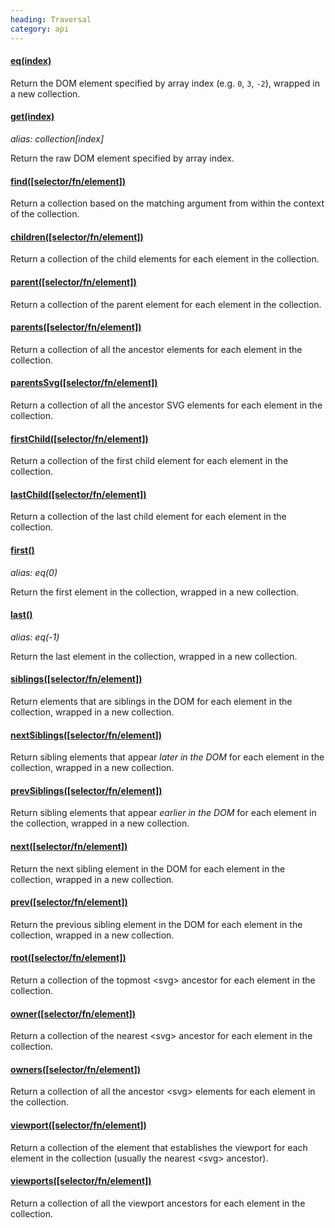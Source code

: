 ```yaml
--- 
heading: Traversal
category: api
---
```


#### [eq(index)](/api/eq/)

Return the DOM element specified by array index (e.g. `0`, `3`, `-2`), wrapped in a new collection.

#### [get(index)](/api/get/)
_alias: collection[index]_

Return the raw DOM element specified by array index.

#### [find([selector/fn/element])](/api/find/)

Return a collection based on the matching argument from within the context of the collection.

#### [children([selector/fn/element])](/api/children/)

Return a collection of the child elements for each element in the collection.

#### [parent([selector/fn/element])](/api/parent/)

Return a collection of the parent element for each element in the collection.

#### [parents([selector/fn/element])](/api/parents/)

Return a collection of all the ancestor elements for each element in the collection.

#### [parentsSvg([selector/fn/element])](/api/parentsSvg/)

Return a collection of all the ancestor SVG elements for each element in the collection.

#### [firstChild([selector/fn/element])](/api/firstChild/)

Return a collection of the first child element for each element in the collection.

#### [lastChild([selector/fn/element])](/api/lastChild/)

Return a collection of the last child element for each element in the collection.

#### [first()](/api/first/)
_alias: eq(0)_

Return the first element in the collection, wrapped in a new collection.

#### [last()](/api/last/)
_alias: eq(-1)_

Return the last element in the collection, wrapped in a new collection.

#### [siblings([selector/fn/element])](/api/siblings/)

Return elements that are siblings in the DOM for each element in the collection, wrapped in a new collection.

#### [nextSiblings([selector/fn/element])](/api/nextSiblings/)

Return sibling elements that appear _later in the DOM_ for each element in the collection, wrapped in a new collection.

#### [prevSiblings([selector/fn/element])](/api/prevSiblings/)

Return sibling elements that appear _earlier in the DOM_ for each element in the collection, wrapped in a new collection.

#### [next([selector/fn/element])](/api/next/)

Return the next sibling element in the DOM for each element in the collection, wrapped in a new collection.

#### [prev([selector/fn/element])](/api/prev/)

Return the previous sibling element in the DOM for each element in the collection, wrapped in a new collection.

#### [root([selector/fn/element])](/api/root/)

Return a collection of the topmost &lt;svg&gt; ancestor for each element in the collection.

#### [owner([selector/fn/element])](/api/owner/)

Return a collection of the nearest &lt;svg&gt; ancestor for each element in the collection.

#### [owners([selector/fn/element])](/api/owners/)

Return a collection of all the ancestor &lt;svg&gt; elements for each element in the collection.

#### [viewport([selector/fn/element])](/api/viewport/)

Return a collection of the element that establishes the viewport for each element in the collection (usually the nearest &lt;svg&gt; ancestor).

#### [viewports([selector/fn/element])](/api/viewports/)

Return a collection of all the viewport ancestors for each element in the collection.
